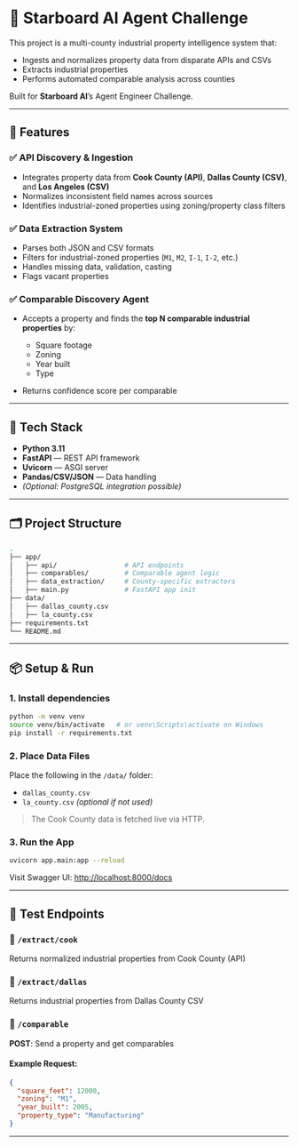 # 🏢 Starboard AI Agent Challenge

This project is a multi-county industrial property intelligence system that:

* Ingests and normalizes property data from disparate APIs and CSVs
* Extracts industrial properties
* Performs automated comparable analysis across counties

Built for **Starboard AI**’s Agent Engineer Challenge.

---

## 🚀 Features

### ✅ API Discovery & Ingestion

* Integrates property data from **Cook County (API)**, **Dallas County (CSV)**, and **Los Angeles (CSV)**
* Normalizes inconsistent field names across sources
* Identifies industrial-zoned properties using zoning/property class filters

### ✅ Data Extraction System

* Parses both JSON and CSV formats
* Filters for industrial-zoned properties (`M1`, `M2`, `I-1`, `I-2`, etc.)
* Handles missing data, validation, casting
* Flags vacant properties

### ✅ Comparable Discovery Agent

* Accepts a property and finds the **top N comparable industrial properties** by:

  * Square footage
  * Zoning
  * Year built
  * Type
* Returns confidence score per comparable

---

## 🧱 Tech Stack

* **Python 3.11**
* **FastAPI** — REST API framework
* **Uvicorn** — ASGI server
* **Pandas/CSV/JSON** — Data handling
* *(Optional: PostgreSQL integration possible)*

---

## 🗂 Project Structure

```bash
.
├── app/
│   ├── api/                 # API endpoints
│   ├── comparables/         # Comparable agent logic
│   ├── data_extraction/     # County-specific extractors
│   ├── main.py              # FastAPI app init
├── data/
│   ├── dallas_county.csv
│   ├── la_county.csv
├── requirements.txt
└── README.md
```

---

## 📦 Setup & Run

### 1. Install dependencies

```bash
python -m venv venv
source venv/bin/activate   # or venv\Scripts\activate on Windows
pip install -r requirements.txt
```

### 2. Place Data Files

Place the following in the `/data/` folder:

* `dallas_county.csv`
* `la_county.csv` *(optional if not used)*

> The Cook County data is fetched live via HTTP.

### 3. Run the App

```bash
uvicorn app.main:app --reload
```

Visit Swagger UI: [http://localhost:8000/docs](http://localhost:8000/docs)

---

## 🧪 Test Endpoints

### 🔹 `/extract/cook`

Returns normalized industrial properties from Cook County (API)

### 🔹 `/extract/dallas`

Returns industrial properties from Dallas County CSV

### 🔹 `/comparable`

**POST**: Send a property and get comparables

#### Example Request:

```json
{
  "square_feet": 12000,
  "zoning": "M1",
  "year_built": 2005,
  "property_type": "Manufacturing"
}
```

---
